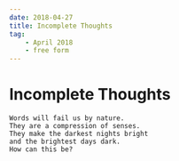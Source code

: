 ```yaml
---
date: 2018-04-27
title: Incomplete Thoughts
tag:
    - April 2018
    - free form
---
```


# Incomplete Thoughts

```
Words will fail us by nature.
They are a compression of senses.
They make the darkest nights bright
and the brightest days dark.
How can this be?
```